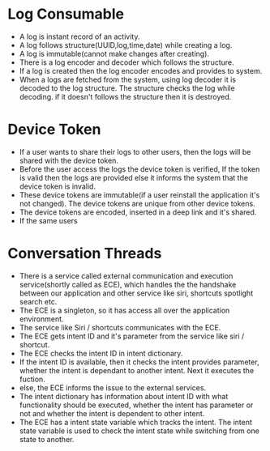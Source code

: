 # Log Consumable

- A log is instant record of an activity.
- A log follows structure(UUID,log,time,date) while creating a log.
- A log is immutable(cannot make changes after creating).
- There is a log encoder and decoder which follows the structure.
- If a log is created then the log encoder encodes and provides to system.
- When a logs are fetched from the system, using log decoder it is decoded to the log structure.  The structure checks the log while decoding.  if it doesn't follows the structure then it is destroyed.

# Device Token

- If a user wants to share their logs to other users, then the logs will be shared with the device token.
- Before the user access the logs the device token is verified, If the token is valid then the logs are provided else it informs the system that the device token is invalid.
- These device tokens are immutable(if a user reinstall the application it's not changed).  The device tokens are unique from other device tokens.
- The device tokens are encoded, inserted in a deep link and it's shared.
- If the same users 

# Conversation Threads

- There is a service called external communication and execution service(shortly called as ECE), which handles the the handshake between our application and other service like siri, shortcuts spotlight search etc.
- The ECE is a singleton, so it has access all over the application environment.
- The service like Siri / shortcuts communicates with the ECE.
- The ECE gets intent ID and it's parameter from the service like siri / shortcut.
- The ECE checks the intent ID in intent dictionary.
- If the intent ID is available, then it checks the intent provides parameter, whether the intent is dependant to another intent.  Next it executes the fuction.
- else, the ECE informs the issue to the external services.
- The intent dictionary has information about intent ID with what functionality should be executed, whether the intent has parameter or not and whether the intent is dependent to other intent.
- The ECE has a intent state variable which tracks the intent.  The intent state variable is used to check the intent state while switching from one state to another.
